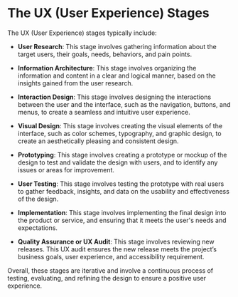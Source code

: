 

# The UX (User Experience) Stages

The UX (User Experience) stages typically include:

- **User Research**: This stage involves gathering information about the target users, their goals, needs, behaviors, and pain points.

- **Information Architecture**: This stage involves organizing the information and content in a clear and logical manner, based on the insights gained from the user research.

- **Interaction Design**: This stage involves designing the interactions between the user and the interface, such as the navigation, buttons, and menus, to create a seamless and intuitive user experience.

- **Visual Design**: This stage involves creating the visual elements of the interface, such as color schemes, typography, and graphic design, to create an aesthetically pleasing and consistent design.

- **Prototyping**: This stage involves creating a prototype or mockup of the design to test and validate the design with users, and to identify any issues or areas for improvement.

- **User Testing**: This stage involves testing the prototype with real users to gather feedback, insights, and data on the usability and effectiveness of the design.

- **Implementation**: This stage involves implementing the final design into the product or service, and ensuring that it meets the user's needs and expectations.

- **Quality Assurance or UX Audit**: This stage involves reviewing new releases. This UX audit ensures the new release meets the project’s business goals, user experience, and accessibility requirement.

Overall, these stages are iterative and involve a continuous process of testing, evaluating, and refining the design to ensure a positive user experience.
